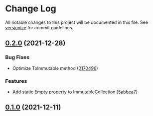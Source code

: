 # Change Log

All notable changes to this project will be documented in this file. See [versionize](https://github.com/saintedlama/versionize) for commit guidelines.

<a name="0.2.0"></a>
## [0.2.0](https://www.github.com/Kantaiko/Properties/releases/tag/v0.2.0) (2021-12-28)

### Bug Fixes

* Optimize ToImmutable method ([0170496](https://www.github.com/Kantaiko/Properties/commit/01704966c8ef1700ad919e2a83fdc0cf8b702d79))

### Features

* Add static Empty property to ImmutableCollection ([5abbea7](https://www.github.com/Kantaiko/Properties/commit/5abbea7616411d55fcc08b9cc17d8eb2bcc36ab6))

<a name="0.1.0"></a>
## [0.1.0](https://www.github.com/Kantaiko/Properties/releases/tag/v0.1.0) (2021-12-11)

